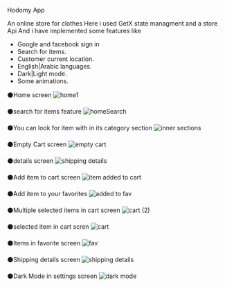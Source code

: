 Hodomy App

An online store for clothes 
Here i used GetX state managment and a store Api
And i have implemented some features like
- Google and facebook sign in
- Search for items.
- Customer current location.
- English|Arabic languages.
- Dark|Light mode.
- Some animations.


⚫Home screen
![home1](https://user-images.githubusercontent.com/57300921/217357962-25b6b5dc-1fac-4341-8d00-7bc94eee6319.png)

⚫search for items feature
![homeSearch](https://user-images.githubusercontent.com/57300921/217357987-07e6e081-06f0-404d-a127-ddc49e897394.png)

⚫You can look for item with in its category section
![inner sections](https://user-images.githubusercontent.com/57300921/217358009-7489ac0c-fbef-4cab-b1cc-feb87f586a35.png) 

⚫Empty Cart screen
![empty cart](https://user-images.githubusercontent.com/57300921/217358190-f9b8fda1-948e-4800-92ae-b1e2d7a170c8.png)

⚫details screen
![shipping details](https://user-images.githubusercontent.com/57300921/217358048-f408c398-8c9a-4fde-8cf0-07f3c8b820b6.png)
 
⚫Add item to cart screen
![item added to cart](https://user-images.githubusercontent.com/57300921/217358030-bbd67deb-dc87-44f5-899a-b65b03eeb7d5.png)

⚫Add item to your favorites
![added to fav](https://user-images.githubusercontent.com/57300921/217358071-3e5de2bf-9ef9-4f06-a648-b84dafad03e2.png)

⚫Multiple selected items in cart screen
![cart (2)](https://user-images.githubusercontent.com/57300921/217358095-007900c0-5971-4811-97c4-f7fa6c8ba20c.png)

⚫selected item in cart scren
![cart](https://user-images.githubusercontent.com/57300921/217358115-9455b4e1-c60b-4082-8f8f-d4762f7fc4dc.png)

⚫Items in favorite screen
![fav](https://user-images.githubusercontent.com/57300921/217358208-54543eb0-9a86-4a7f-82f9-8d1f5079922c.png)

⚫Shipping details screen
![shipping details](https://user-images.githubusercontent.com/57300921/217358048-f408c398-8c9a-4fde-8cf0-07f3c8b820b6.png)

⚫Dark Mode in settings screen
![dark mode](https://user-images.githubusercontent.com/57300921/217358144-89f78cb5-6901-4d7b-89fd-758a693e195c.png)











